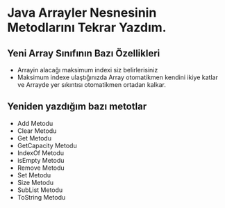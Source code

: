 # Java Arrayler Nesnesinin Metodlarını Tekrar Yazdım.
## Yeni Array Sınıfının Bazı Özellikleri

- Arrayin alacağı maksimum indexi siz belirlerisiniz
- Maksimum indexe ulaştığınızda Array otomatikmen kendini ikiye katlar ve Arrayde yer sıkıntısı otomatikmen ortadan kalkar.

## Yeniden yazdığım bazı metotlar





- Add Metodu
- Clear Metodu
- Get Metodu
- GetCapacity Metodu
- IndexOf Metodu
- isEmpty Metodu
- Remove Metodu
- Set Metodu
- Size Metodu
- SubList Metodu
- ToString Metodu